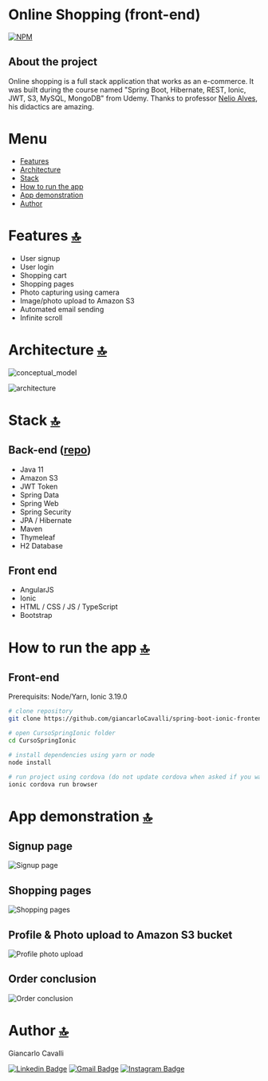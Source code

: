 # Online Shopping (front-end)
[![NPM](https://img.shields.io/npm/l/react)](https://github.com/giancarloCavalli/spring-boot-ionic-backend/blob/master/LICENSE) 

## About the project
Online shopping is a full stack application that works as an e-commerce. It was built during the course named "Spring Boot, Hibernate, REST, Ionic, JWT, S3, MySQL, MongoDB" from Udemy. Thanks to professor [Nelio Alves](https://github.com/acenelio), his didactics are amazing.

# Menu
- [Features](#features-)
- [Architecture](#architecture-)
- [Stack](#stack-)
- [How to run the app](#how-to-run-the-app-)
- [App demonstration](#app-demonstration-)
- [Author](#author-)

# Features [🔝](#online-shopping)
- User signup
- User login
- Shopping cart
- Shopping pages
- Photo capturing using camera
- Image/photo upload to Amazon S3
- Automated email sending
- Infinite scroll

# Architecture [🔝](#online-shopping)
![conceptual_model](https://github.com/giancarloCavalli/Assets/blob/master/spring-boot-ionic/diagrama.png)

![architecture](https://github.com/giancarloCavalli/Assets/blob/master/spring-boot-ionic/Arquitetura%20em%20camadas.png)

# Stack [🔝](#online-shopping)
## Back-end ([repo](https://github.com/giancarloCavalli/spring-boot-ionic-backend))
- Java 11
- Amazon S3
- JWT Token
- Spring Data
- Spring Web
- Spring Security
- JPA / Hibernate
- Maven
- Thymeleaf
- H2 Database
## Front end
- AngularJS
- Ionic
- HTML / CSS / JS / TypeScript
- Bootstrap

# How to run the app [🔝](#online-shopping)

## Front-end
Prerequisits: Node/Yarn, Ionic 3.19.0

```bash
# clone repository
git clone https://github.com/giancarloCavalli/spring-boot-ionic-frontend

# open CursoSpringIonic folder
cd CursoSpringIonic

# install dependencies using yarn or node
node install

# run project using cordova (do not update cordova when asked if you wanna do so)
ionic cordova run browser
```

# App demonstration [🔝](#online-shopping)
## Signup page
![Signup page](https://github.com/giancarloCavalli/Assets/blob/master/spring-boot-ionic/SignupPage.gif)
## Shopping pages
![Shopping pages](https://github.com/giancarloCavalli/Assets/blob/master/spring-boot-ionic/Shopping%20e%20CartPage.gif)
## Profile & Photo upload to Amazon S3 bucket
![Profile photo upload](https://github.com/giancarloCavalli/Assets/blob/master/spring-boot-ionic/Profile-%20Photo%20upload.gif)
## Order conclusion
![Order conclusion](https://github.com/giancarloCavalli/Assets/blob/master/spring-boot-ionic/Order%20conclusion.gif)

# Author [🔝](#online-shopping)

Giancarlo Cavalli

[![Linkedin Badge](https://img.shields.io/badge/-LinkedIn-blue?style=for-the-badge&logo=Linkedin&logoColor=white&link=https://www.linkedin.com/in/ntfm/)](https://www.linkedin.com/in/giancarlo-cavalli-933385175/)
[![Gmail Badge](https://img.shields.io/badge/-Gmail-c14438?style=for-the-badge&logo=Gmail&logoColor=white&link=mailto:gc.giancarloo@gmail.com)](mailto:gc.giancarloo@gmail.com)
[![Instagram Badge](https://img.shields.io/badge/Instagram-E4405F?style=for-the-badge&logo=instagram&logoColor=white)](https://www.instagram.com/giancarloc_/)

